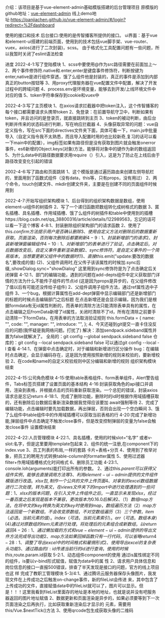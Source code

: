 介绍：该项目是基于vue-element-admin基础模版搭建的后台管理项目
   原模版的github地址：[vue-element-admin](https://github.com/PanJiaChen/vue-element-admin)
   线上demo地址:https://panjiachen.github.io/vue-element-admin/#/login?redirect=%2Fdashboard
   
使用的接口和技术
   后台接口:使用的是传智播客所提供的接口。
   ui界面：基于vue和element-ui搭建的前端页面，使用到的技术包括vue脚手架、vue-router、vuex，axios(进行了二次封装)，scss。
   由于格式化工具配置问题有一些问题，所以我暂时关闭了eslint语法检查

   <!-- 由于研一有专业课要上，并且导师那边要求写论文以及各种各样的事情，所以这个项目耗时比较长，但是每天都会至少做一部分，毕竟一天不学前端我浑身难受啊 -->

进度
   2022-4-1:写了登陆模块
            1、scss中要使用@作为src路径需要在前面加上～
            2、两个事件修饰符.native和.enter,enter是键盘事件修饰符，判断按键为enter,native是进行组件穿透，饿了么组件他是封装的，真正的事件是添加到内部真正的button按钮等
            3、用proxy代理服务器在vue配置文件中配置，解决了开发过程中的跨域问题
            4、process.env是环境变量，能够去到开发/上线环境文件中对应的值
            5、token字符串保存到cookie和vuex中
   
   2022-4-3:写了主页模块
            1、在axios请求拦截器中把token注入，这个传智播客的每个接口都需要请求头携带token
            2、免登录：在前置导航守卫中，判断如果有token，并且访问的是登录页，就直接跳转到主页
            3、token的被动判断，由后台判断并传来的状态码进行判断，写在响应拦截器
            4、头像获取异常的问题：vue自定义指令，写在src下面的directives文件夹下面，具体可看一下，main.js中批量导入（自定义指令我不太熟悉，而且导入配置时用的也比较新奇,复习的话可以看一下main中的配置），img标签如果有路径但是没有获取到图片就会触发onerror事件，es6新增的Object.keys(对象)方法，能够将对象中的键作为新的数组返回
            5、为什么data中的路径数据要求用require（）引入，这是为了防止在上线后由于路径改变变化引起的错误

   2002-4-6:写了路由和页面跳转
            1、这个模版是通过遍历路由来创建左侧导航栏的，里面用到了函数式组件（没有data，this等，只有props，没有用过）
            2、两个命令，touch创建文件、mkdir创建文件夹，主要是在创建不同的页面组件时候用到

   2022-4-7:开始写组织架构模块
            1、后台得到的组织架构数据是数组，使用element-ui组件的树插件
            2、写了一个递归函数把数组转化成树格式的数据
            3、匿名插槽、具名插槽、作用域插槽、饿了么组件的树插件和table中使用到的插槽https://blog.csdn.net/qq_38800316/article/details/122989563，忘记的话可以看一下这个博客
        4-8:1、封装删除组织架构部门的请求函数
            2、使用了this.$confirm方法提示用户是否确认删除
            3、使用自定义方法对删除后的数据重新获取，页面渲染，否则每次删除后都要刷新
        4-9:1、封装新增部门的请求
            2、封装新增弹窗编辑组件
       4-10:1、对新增部门的表单进行了验证，点击确定后，对后数据改变后，自定义事件重新渲染数据
            2、sync修饰符，是自定义事件的一个简易版本，当想要更新父组件中的数据时
               (1)、直接this.$emit("update:要改的数据名",要改成的值)
               (2)、父组件调用时,在父传子该该属性的时候加.sync后缀,:showDialog.sync="showDialog"
               这里用到sync修饰符是为了点击确定后关闭弹窗
       4-12:1、部门的编辑功能，遇到的问题在add-depts组件中定义获取部门详情的方法为什么不能传子组件的节点id
               (这是因为props是异步的，在父组件修改了值以后有可能还没传给子组件)
            2、父组件调用子组件方法，通过ref属性选中子组件
            3、一个bug，根据计算属性在add-dept弹窗中显示编辑部门还是新增部门的标题的时候点击编辑部门之后标题
               在点击新增还是会显示编辑，因为我们是根据formdata有无id属性判断的，而表单的清除方法只能清除表单具有的属性，在点击编辑之后fromData新增了id属性，关闭时清除不了id，所有在清除之前要手动清除一下formData，在用表单的方法取消验证规则
                     this.formData = {
                        name: "",
                        code: "",
                        manager: "",
                        introduce: "",
                     };
            4、今天还碰到git提交一直卡住没反应的问题(我怀疑是我网络问题。打扰了)
               解决：添加sendpack.sideband属性并置为false就解决了。
                     全局的：git config --global sendpack.sideband false
                     仓库的：git config --local sendpack.sideband false
                     可以通过git config --local -l 查看
       4-14:1、在弹窗中点击确定时，对于编辑和新增进行区分操作
               bug：在编辑时点击确定，会显示编码存在，这是因为使用按照新增的规则来校验的，要新增校验
            2、在code和name的自定义校验规则中区分编辑和新增的规则
   组织架构模块结束

   2022-4-15:公司角色模块
       4-15:使用table表格组件、form表单组件，Alert警告组件，Tabs标签页搭建了设置页面的基本结构
            <!-- 10点多了，我顶不住了我太困了，最近事情太多了 -->
       4-16:封装获取角色的api接口并调用，渲染到表格，并根据点击的页码重新获取渲染。一个总犯的错误，封装axios
            请求总是忘记return
       4-18:1、完成了删除功能，删除时的id时根据作用域插槽获取的，还有删除后台数据后重新渲染数据我觉得应该要加
            await强制等待
            2、完成了编辑功能，点击编辑时要先加载数据，再出弹层，否则会出现一个空白瞬间
            3、饿了么组件中table组件中的作用域插槽可以获取当前表格的行
            <!-- 11点多了，剩一个新增的接口明天写吧，偷个懒 -->
       4-20:完成了新增功能,弹层组件中点击确定不触发close事件，但是改变控制弹层的变量为false会触发close事件
   设置模块结束

   2022-4-22:人员管理模块
       4-22:1、具名插槽，使用的时候slot=“名字” 或者v-slot:名字，但是这里要用template包起来
            2、组件的统一注册,在component下的index.vue
            3、员工列表的布局,一样的套路 卡片+表格+分页
            4、使用到了枚举对象，把员工的聘用方式转换table-column的formatter属性
            5、使用过滤器filter+作用域插槽格式化时间格式
            6、删除员工功能
       4-23:1、console.loh(arguments)能打印出所有的参数。
            2、通过this.$parent可以获得父组件实例，能够去直接调用方法等
            3、利用element-ui-admin提供的文件组件模版进行改造。xlsx包,制作一个公共的文件上传页面
            4、对拿到的excel数组数据进行二次处理，转为英文，在views文件夹下的import中进行处理
            遇到的一些问题：1、xlsx的版本问题，在引入文件上传组件之后，一直显示未发现xlsx，经过一番百度之后发现是版本不兼容，更改版本为0.16.0后解决
                         2、（1）数组map方法，在将中文的key转换为英文的key时使用到map，数组遍历方法
                            （2）map方法返回是一个新数组，不会改变原数组，不对空数组遍历
                            （3）三个参数，item（必选，当前元素的值）。index（可选，当前元素索引）。arr（可选，数组本身）
                             (4)通过对原数组的item元素进行处理，将处理后的元素组合成新数组，以return返回
       4-26:1、通过懒加载的方式和vue-element-ui-admin提供的导出文件方法完成导出功能
            2、map方法如果回掉函数只有一行代码，可以省略return
       4-28:1、调整了导出excel中的时间格式和雇佣形式
            2、使用导出excel的复杂表头功能
            3、通过路由的/:id传递当前行的id进行查询，使用的时候this,$route.param.id获取
        5-2:1、动态组件component的使用  通过is属性绑定不同的组件，is要以v-bind形式赋值，赋值为data中的属
               性
            2、请求用户具体信息和岗位信息的接口一直报500错误，排查了半天发现是接口的问题，官方的线上项目也这 
               样
      完成了教职工管理模块
      5-3/4:1、通过腾讯云服务器保存头像图片，我发现文件在上传成功之后触发on-change事件，新的fileList会传进
               来，其中包含了上传成功的文件，直接赋值data中的fileList就可以了，图片可以显示。但是！！！这里我看到fileList里面存的地址是本地的地址，也就是说并没有吧服务器返回的图片地址赋值
            2、数据更新和页面渲染是异步的，如果必须要等到下一次页面渲染之后再执行，比如获取重新渲染后才显示的
               元素，需要用this/Vue.$nextTick()方法
            3、使用qrcode包生成获取头像的二维码




    
            



